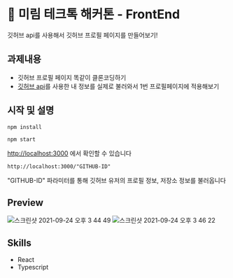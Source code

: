 # 🌻 미림 테크톡 해커톤 - FrontEnd
깃허브 api를 사용해서 깃허브 프로필 페이지를 만들어보기!


## 과제내용
* 깃허브 프로필 페이지 똑같이 클론코딩하기 
* [깃허브 api](https://docs.github.com/en/rest/reference/users#update-the-authenticated-user--code-samples)를 사용한 내 정보를 실제로 불러와서 1번 프로필페이지에 적용해보기



## 시작 및 설명
```
npm install
```

```
npm start
```

[http://localhost:3000](http://localhost:3000) 에서 확인할 수 있습니다

`http://localhost:3000/"GITHUB-ID"`

"GITHUB-ID" 파라미터를 통해 깃허브 유저의 프로필 정보, 저장소 정보를 불러옵니다

## Preview
![스크린샷 2021-09-24 오후 3 44 49](https://user-images.githubusercontent.com/42020919/134759212-54025bdd-5ae1-4cb6-bd23-0953ab3969d8.png)
![스크린샷 2021-09-24 오후 3 46 22](https://user-images.githubusercontent.com/42020919/134759221-9cfc8d2c-30aa-4913-9db7-699de7012c2c.png)

## Skills
* React
* Typescript

